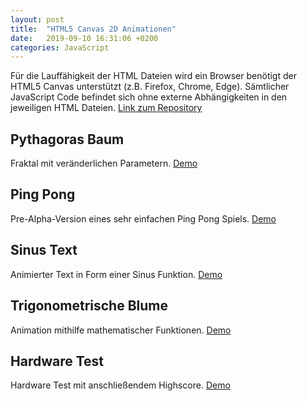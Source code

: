 ```yaml
---
layout: post
title:  "HTML5 Canvas 2D Animationen"
date:   2019-09-10 16:31:06 +0200
categories: JavaScript
---
```

Für die Lauffähigkeit der HTML Dateien wird ein Browser benötigt der HTML5 Canvas unterstützt (z.B. Firefox, Chrome, Edge). Sämtlicher JavaScript Code befindet sich ohne externe Abhängigkeiten in den jeweiligen HTML Dateien. [Link zum Repository](https://github.com/k3yro/Canvas "Canvas Repo")

## Pythagoras Baum
Fraktal mit veränderlichen Parametern. [Demo](https://private-ant.glitch.me/ "Glitch Website")

## Ping Pong
Pre-Alpha-Version eines sehr einfachen Ping Pong Spiels. [Demo](https://curse-cousin-1.glitch.me/ "Glitch Website")

## Sinus Text
Animierter Text in Form einer Sinus Funktion. [Demo](https://codepen.io/k3yro/project/full/AoYVqJ "Codepen Website")

## Trigonometrische Blume
Animation mithilfe mathematischer Funktionen. [Demo](https://www.w3schools.com/code/tryit.asp?filename=G5P2CP9ENN4A "W3Schools Website")

## Hardware Test
Hardware Test mit anschließendem Highscore. [Demo](https://www.w3schools.com/code/tryit.asp?filename=G5P2P7N5SYZ9 "W3Schools Website")

